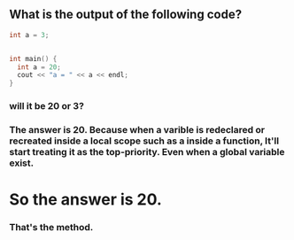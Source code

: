## What is the output of the following code?
```cpp
int a = 3;


int main() {
  int a = 20;
  cout << "a = " << a << endl;
}

```
### will it be 20 or 3? 

### The answer is 20. Because when a varible is redeclared or recreated inside a local scope such as a inside a function, It'll start treating it as the top-priority. Even when a global variable exist.

# So the answer is 20.
### That's the method.